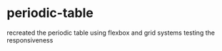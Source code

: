 # periodic-table
recreated the periodic table using flexbox and grid systems testing the responsiveness
